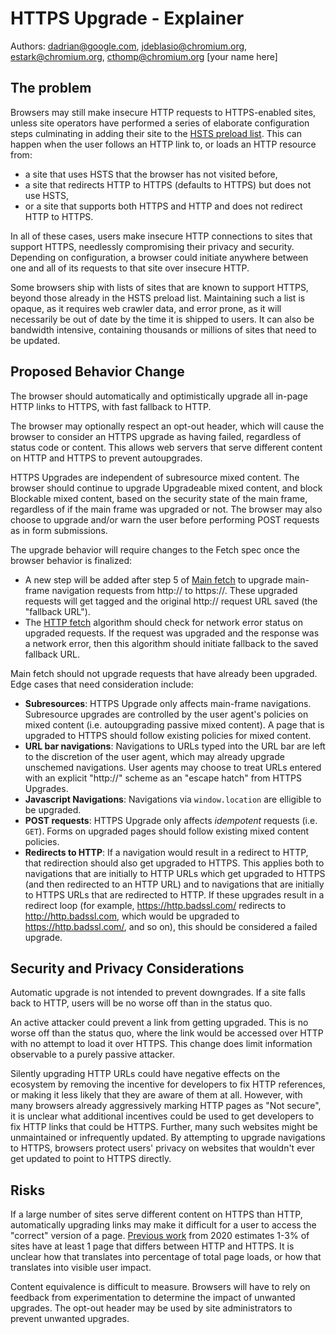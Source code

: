# HTTPS Upgrade - Explainer

Authors: dadrian@google.com, jdeblasio@chromium.org, estark@chromium.org, cthomp@chromium.org \[your name here]

## The problem

Browsers may still make insecure HTTP requests to HTTPS-enabled sites, unless
site operators have performed a series of elaborate configuration steps
culminating in adding their site to the [HSTS preload list][preload]. This can
happen when the user follows an HTTP link to, or loads an HTTP resource from:

* a site that uses HSTS that the browser has not visited before,
* a site that redirects HTTP to HTTPS (defaults to HTTPS) but does not use HSTS,
* or a site that supports both HTTPS and HTTP and does not redirect HTTP to HTTPS.

In all of these cases, users make insecure HTTP connections to sites that support
HTTPS, needlessly compromising their privacy and security. Depending on
configuration, a browser could initiate anywhere between one and all of its requests
to that site over insecure HTTP.

Some browsers ship with lists of sites that are known to support HTTPS, beyond
those already in the HSTS preload list. Maintaining such a list is opaque,
as it requires web crawler data, and error prone, as it will necessarily be out
of date by the time it is shipped to users. It can also be bandwidth intensive,
containing thousands or millions of sites that need to be updated.

## Proposed Behavior Change

The browser should automatically and optimistically upgrade all in-page HTTP links
to HTTPS, with fast fallback to HTTP. 

The browser may optionally respect an opt-out header, which will cause the
browser to consider an HTTPS upgrade as having failed, regardless of status code
or content. This allows web servers that serve different content on HTTP and
HTTPS to prevent autoupgrades.

HTTPS Upgrades are independent of subresource mixed content. The browser should 
continue to upgrade Upgradeable mixed content, and block Blockable mixed content,
based on the security state of the main frame, regardless of if the main frame was
upgraded or not. The browser may also choose to upgrade and/or warn the user
before performing POST requests as in form submissions.

The upgrade behavior will require changes to the Fetch spec once the
browser behavior is finalized:

* A new step will be added after step 5 of
  [Main fetch](https://fetch.spec.whatwg.org/#main-fetch) to upgrade main-frame
  navigation requests from http:// to https://. These upgraded requests will get
  tagged and the original http:// request URL saved (the "fallback URL").
* The [HTTP fetch](https://fetch.spec.whatwg.org/#http-fetch) algorithm should
  check for network error status on upgraded requests. If the request was upgraded
  and the response was a network error, then this algorithm should initiate
  fallback to the saved fallback URL.

Main fetch should not upgrade requests that have already been upgraded. Edge cases that
need consideration include:
* **Subresources**: HTTPS Upgrade only affects main-frame navigations.
  Subresource upgrades are controlled by the user agent's
  policies on mixed content (i.e. autoupgrading passive mixed content). A page
  that is upgraded to HTTPS should follow existing policies for mixed content.
* **URL bar navigations**: Navigations to URLs typed into the URL bar are left
  to the discretion of the user agent, which may already upgrade unschemed
  navigations. User agents may choose to treat URLs entered with an explicit
  "http://" scheme as an "escape hatch" from HTTPS Upgrades.
* **Javascript Navigations**: Navigations via `window.location` are elligible to
  be upgraded.
* **POST requests**: HTTPS Upgrade only affects _idempotent_ requests (i.e.
  `GET`). Forms on upgraded pages should follow existing mixed content policies.
* **Redirects to HTTP**: If a navigation would result in a redirect to HTTP,
  that redirection should also get upgraded to HTTPS. This applies both to
  navigations that are initially to HTTP URLs which get upgraded to HTTPS (and
  then redirected to an HTTP URL) and to navigations that are initially to HTTPS
  URLs that are redirected to HTTP. If these upgrades result in a redirect loop
  (for example, https://http.badssl.com/ redirects to http://http.badssl.com,
  which would be upgraded to https://http.badssl.com/, and so on), this should
  be considered a failed upgrade.

## Security and Privacy Considerations

Automatic upgrade is not intended to prevent downgrades. If a site falls back to
HTTP, users will be no worse off than in the status quo.

An active attacker could prevent a link from getting upgraded. This is no worse
off than the status quo, where the link would be accessed over HTTP with no
attempt to load it over HTTPS. This change does limit information observable to
a purely passive attacker.

Silently upgrading HTTP URLs could have negative effects on the ecosystem by
removing the incentive for developers to fix HTTP references, or making it less
likely that they are aware of them at all. However, with many browsers already
aggressively marking HTTP pages as "Not secure", it is unclear what additional
incentives could be used to get developers to fix HTTP links that could be HTTPS.
Further, many such websites might be unmaintained or infrequently updated. By
attempting to upgrade navigations to HTTPS, browsers protect users' privacy on
websites that wouldn't ever get updated to point to HTTPS directly.

## Risks

If a large number of sites serve different content on HTTPS than HTTP,
automatically upgrading links may make it difficult for a user to access the
"correct" version of a page. [Previous work][levin-upgrades] from 2020 estimates
1-3% of sites have at least 1 page that differs between HTTP and HTTPS. It is
unclear how that translates into percentage of total page loads, or how that
translates into visible user impact.

Content equivalence is difficult to measure. Browsers will have to rely on
feedback from experimentation to determine the impact of unwanted upgrades. The
opt-out header may be used by site administrators to prevent unwanted upgrades.

[preload]: https://hstspreload.org
[levin-upgrades]: https://www.cs.umd.edu/~dml/papers/https_tma20.pdf
